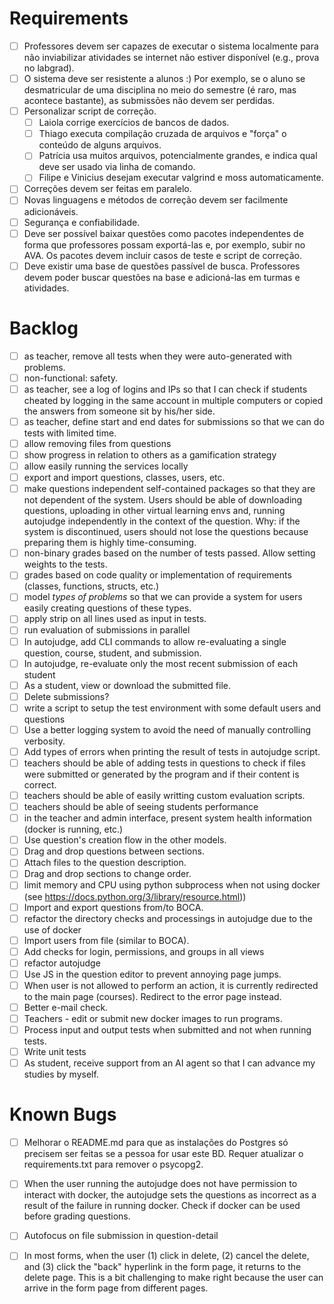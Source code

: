 
# Requirements

- [ ] Professores devem ser capazes de executar o sistema localmente para não inviabilizar atividades se internet não estiver disponível (e.g., prova no labgrad).
- [ ] O sistema deve ser resistente a alunos :) Por exemplo, se o aluno se desmatricular de uma disciplina no meio do semestre (é raro, mas acontece bastante), as submissões não devem ser perdidas. 
- [ ] Personalizar script de correção.
  - [ ] Laiola corrige exercícios de bancos de dados.
  - [ ] Thiago executa compilação cruzada de arquivos e "força" o conteúdo de alguns arquivos.
  - [ ] Patrícia usa muitos arquivos, potencialmente grandes, e indica qual deve ser usado via linha de comando.
  - [ ] Filipe e Vinicius desejam executar valgrind e moss automaticamente.
- [ ] Correções devem ser feitas em paralelo.
- [ ] Novas linguagens e métodos de correção devem ser facilmente adicionáveis.
- [ ] Segurança e confiabilidade.
- [ ] Deve ser possível baixar questões como pacotes independentes de forma que professores possam exportá-las e, por exemplo, subir no AVA. Os pacotes devem incluir casos de teste e script de correção.
- [ ] Deve existir uma base de questões passível de busca. Professores devem poder buscar questões na base e adicioná-las em turmas e atividades.

# Backlog

- [ ] as teacher, remove all tests when they were auto-generated with problems.
- [ ] non-functional: safety.
- [ ] as teacher, see a log of logins and IPs so that I can check if students cheated by logging in the same account in multiple computers or copied the answers from someone sit by his/her side.
- [ ] as teacher, define start and end dates for submissions so that we can do tests with limited time.
- [ ] allow removing files from questions
- [ ] show progress in relation to others as a gamification strategy
- [ ] allow easily running the services locally
- [ ] export and import questions, classes, users, etc.
- [ ] make questions independent self-contained packages so that they are not dependent of the system. Users should be able of downloading questions, uploading in other virtual learning envs and, running autojudge independently in the context of the question. Why: if the system is discontinued, users should not lose the questions because preparing them is highly time-consuming.
- [ ] non-binary grades based on the number of tests passed. Allow setting weights to the tests.
- [ ] grades based on code quality or implementation of requirements (classes, functions, structs, etc.)
- [ ] model *types of problems* so that we can provide a system for users easily creating questions of these types.
- [ ] apply strip on all lines used as input in tests.
- [ ] run evaluation of submissions in parallel
- [ ] In autojudge, add CLI commands to allow re-evaluating a single question, course, student, and submission.
- [ ] In autojudge, re-evaluate only the most recent submission of each student
- [ ] As a student, view or download the submitted file.
- [ ] Delete submissions?
- [ ] write a script to setup the test environment with some default users and questions
- [ ] Use a better logging system to avoid the need of manually controlling verbosity.
- [ ] Add types of errors when printing the result of tests in autojudge script.
- [ ] teachers should be able of adding tests in questions to check if
        files were submitted or generated by the program and if their content  is correct.
- [ ] teachers should be able of easily writting custom evaluation scripts.
- [ ] teachers should be able of seeing students performance
- [ ] in the teacher and admin interface, present system health information (docker is running, etc.)
- [ ] Use question's creation flow in the other models.
- [ ] Drag and drop questions between sections.
- [ ] Attach files to the question description.
- [ ] Drag and drop sections to change order.
- [ ] limit memory and CPU using python subprocess when not using docker (see https://docs.python.org/3/library/resource.html))
- [ ] Import and export questions from/to BOCA.
- [ ] refactor the directory checks and processings in autojudge due to the use of docker
- [ ] Import users from file (similar to BOCA).
- [ ] Add checks for login, permissions, and groups in all views
- [ ] refactor autojudge
- [ ] Use JS in the question editor to prevent annoying page jumps.
- [ ] When user is not allowed to perform an action, it is currently redirected to the main page (courses). Redirect to the error page instead.
- [ ] Better e-mail check.
- [ ] Teachers - edit or submit new docker images to run programs.
- [ ] Process input and output tests when submitted and not when running tests.
- [ ] Write unit tests
- [ ] As student, receive support from an AI agent so that I can advance my studies by myself.

# Known Bugs

- [ ] Melhorar o README.md para que as instalações do Postgres só precisem ser feitas se a pessoa for usar este BD. Requer atualizar o requirements.txt para remover o psycopg2.

- [ ] When the user running the autojudge does not have permission to interact with docker, the autojudge sets the questions as incorrect as a result of the failure in running docker. Check if docker can be used before grading questions.

- [ ] Autofocus on file submission in question-detail

- [ ] In most forms, when the user (1) click in delete, (2) cancel the delete, and (3)
click the "back" hyperlink in the form page, it returns to the delete page. This is
a bit challenging to make right because the user can arrive in the form page from
different pages.



